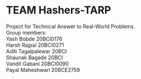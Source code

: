# TEAM Hashers-TARP

Project for Technical Answer to Real-World Problems.    
Group members:    
Yash Bobde 20BCI0176   
Harsh Rajpal 20BCI0271   
Aditi Tagalpalewar 20BCI        
Shaunak Bagade 20BCI        
Vandit Gabani 20BCI0090    
Payal Maheshwari 20BCE2759    
